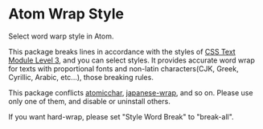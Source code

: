 # Atom Wrap Style

Select word warp style in Atom.

This package breaks lines in accordance with the styles of [CSS Text Module Level 3](http://www.w3.org/TR/css-text-3/), and you can select styles. It provides accurate word wrap for texts with proportional fonts and non-latin characters(CJK, Greek, Cyrillic, Arabic, etc...), those breaking rules.

This package conflicts [atomicchar](https://atom.io/packages/atomicchar),
[japanese-wrap](https://atom.io/packages/japanese-wrap), and so on. Please use only one of them, and disable or uninstall others.

If you want hard-wrap, please set "Style Word Break" to "break-all".
